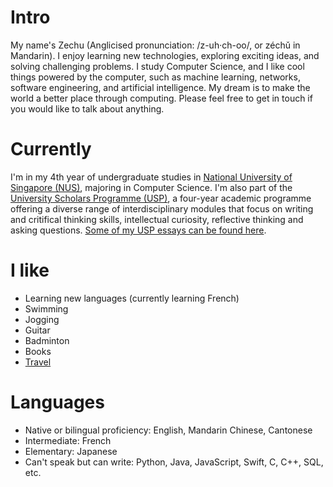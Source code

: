 
# Intro

My name's Zechu (Anglicised pronunciation: /z-uh·ch-oo/, or zéchǔ in Mandarin).
I enjoy learning new technologies, exploring exciting ideas, and solving challenging problems. I study Computer Science, and I like cool things powered by the computer, such as machine learning, networks, software engineering, and artificial intelligence. My dream is to make the world a better place through computing. Please feel free to get in touch if you would like to talk about anything.

# Currently

I'm in my 4th year of undergraduate studies in [National University of Singapore (NUS)](https://nus.edu.sg/), majoring in Computer Science. I'm also part of the [University Scholars Programme (USP)](https://www.usp.nus.edu.sg/), a four-year academic programme offering a diverse range of interdisciplinary modules that focus on writing and critifical thinking skills, intellectual curiosity, reflective thinking and asking questions. [Some of my USP essays can be found here](https://github.com/LiuZechu/my-usp-essays).

# I like

- Learning new languages (currently learning French)
- Swimming
- Jogging
- Guitar
- Badminton
- Books
- [Travel](https://zechu.me/stats)

# Languages
- Native or bilingual proficiency: English, Mandarin Chinese, Cantonese
- Intermediate: French
- Elementary: Japanese
- Can't speak but can write: Python, Java, JavaScript, Swift, C, C++, SQL, etc.
